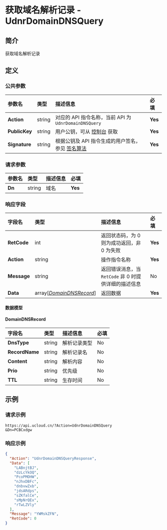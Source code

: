 # 获取域名解析记录 - UdnrDomainDNSQuery

## 简介

获取域名解析记录









## 定义

### 公共参数

| 参数名 | 类型 | 描述信息 | 必填 |
|:---|:---|:---|:---|
| **Action**     | string  | 对应的 API 指令名称，当前 API 为 `UdnrDomainDNSQuery`                        | **Yes** |
| **PublicKey**  | string  | 用户公钥，可从 [控制台](https://console.ucloud.cn/uapi/apikey) 获取                                             | **Yes** |
| **Signature**  | string  | 根据公钥及 API 指令生成的用户签名，参见 [签名算法](api/summary/signature.md)  | **Yes** |

### 请求参数

| 参数名 | 类型 | 描述信息 | 必填 |
|:---|:---|:---|:---|
| **Dn** | string | 域名 |**Yes**|

### 响应字段

| 字段名 | 类型 | 描述信息 | 必填 |
|:---|:---|:---|:---|
| **RetCode** | int | 返回状态码，为 0 则为成功返回，非 0 为失败 |**Yes**|
| **Action** | string | 操作指令名称 |**Yes**|
| **Message** | string | 返回错误消息，当 `RetCode` 非 0 时提供详细的描述信息 |No|
| **Data** | array[[*DomainDNSRecord*](#DomainDNSRecord)] | 返回数据 |**Yes**|

#### 数据模型


#### DomainDNSRecord

| 字段名 | 类型 | 描述信息 | 必填 |
|:---|:---|:---|:---|
| **DnsType** | string | 解析记录类型 |No|
| **RecordName** | string | 解析记录名 |No|
| **Content** | string | 解析内容 |No|
| **Prio** | string | 优先级 |No|
| **TTL** | string | 生存时间 |No|

## 示例

### 请求示例
    
```
https://api.ucloud.cn/?Action=UdnrDomainDNSQuery
&Dn=PCBCxdgw
```

### 响应示例
    
```json
{
  "Action": "UdnrDomainDNSQueryResponse",
  "Data": [
    "LABnjtBJ",
    "dzLcYkOQ",
    "PcoPMOHW",
    "nJhxDBFc",
    "dnbvwZxb",
    "jdsARdps",
    "sZKfalCe",
    "sMpNrQEx",
    "rTwLZVly"
  ],
  "Message": "YWMskZFN",
  "RetCode": 0
}
```





